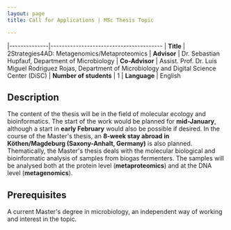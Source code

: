 ```yaml
---
layout: page
title: Call for Applications | MSc Thesis Topic

---
```


|--------------|----------------------------------------
| **Title**    | 2Strategies4AD: Metagenomics/Metaproteomics
| **Advisor**  | Dr. Sebastian Hupfauf, Department of Microbiology
| **Co-Advisor** | Assist. Prof. Dr. Luis Miguel Rodriguez Rojas, Department of Microbiology and Digital Science Center (DiSC)
| **Number of students** | 1
| **Language** | English

## Description
The content of the thesis will be in the field of molecular ecology and
bioinformatics. The start of the work would be planned for **mid-January**,
although a start in **early February** would also be possible if desired.
In the course of the Master's thesis, an
**8-week stay abroad in Köthen/Magdeburg (Saxony-Anhalt, Germany)** is also
planned. Thematically, the Master's thesis deals with the molecular biological
and bioinformatic analysis of samples from biogas fermenters. The samples will
be analysed both at the protein level (**metaproteomics**) and at the DNA level
(**metagenomics**).

## Prerequisites
A current Master's degree in microbiology, an independent way of working and
interest in the topic.


